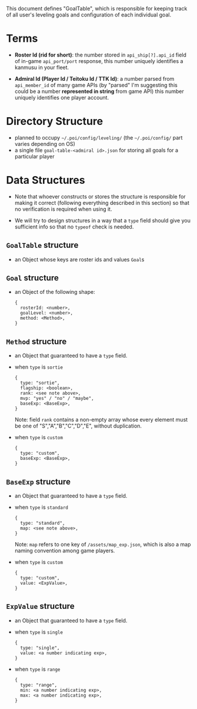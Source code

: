 This document defines "GoalTable",
which is responsible for keeping track of all user's leveling goals
and configuration of each individual goal.

# Terms

- **Roster Id (rid for short)**: the number stored in
  `api_ship[?].api_id` field of in-game `api_port/port` response,
  this number uniquely identifies a kanmusu in your fleet.

- **Admiral Id (Player Id / Teitoku Id / TTK Id)**: a number
  parsed from `api_member_id` of many game APIs
  (by "parsed" I'm suggesting this could be a number **represented in string** from game API)
  this number uniquely identifies one player account.

# Directory Structure

- planned to occupy `~/.poi/config/leveling/` (the `~/.poi/config/` part varies depending on OS)
- a single file `goal-table-<admiral id>.json` for storing all goals for a particular player

# Data Structures

- Note that whoever constructs or stores the structure is responsible for making it correct
  (following everything described in this section)
  so that no verification is required when using it.

- We will try to design structures in a way that a `type` field should give you sufficient
  info so that no `typeof` check is needed.

## `GoalTable` structure

- an Object whose keys are roster ids and values `Goal`s

## `Goal` structure

- an Object of the following shape:

    ```
    {
      rosterId: <number>,
      goalLevel: <number>,
      method: <Method>,
    }
    ```

## `Method` structure

- an Object that guaranteed to have a `type` field.

- when `type` is `sortie`

    ```
    {
      type: "sortie",
      flagship: <boolean>,
      rank: <see note above>,
      mvp: "yes" / "no" / "maybe",
      baseExp: <BaseExp>,
    }
    ```

    Note: field `rank` contains a non-empty array whose every element
    must be one of "S","A","B","C","D","E", without duplication.

- when `type` is `custom`

    ```
    {
      type: "custom",
      baseExp: <BaseExp>,
    }
    ```

## `BaseExp` structure

- an Object that guaranteed to have a `type` field.

- when `type` is `standard`

    ```
    {
      type: "standard",
      map: <see note above>,
    }
    ```

    Note: `map` refers to one key of `/assets/map_exp.json`,
    which is also a map naming convention among game players.

- when `type` is `custom`

    ```
    {
      type: "custom",
      value: <ExpValue>,
    }
    ```

## `ExpValue` structure

- an Object that guaranteed to have a `type` field.

- when `type` is `single`

    ```
    {
      type: "single",
      value: <a number indicating exp>,
    }
    ```

- when `type` is `range`

    ```
    {
      type: "range",
      min: <a number indicating exp>,
      max: <a number indicating exp>,
    }
    ```
